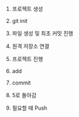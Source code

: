 1. 프로젝트 생성
2. git init
3. 파일 생성 및 최초 커밋 진행
4. 원격 저장소 연결

5. 프로젝트 진행
6. add
7. commit
8. 5로 돌아감

9. 필요할 때 Push